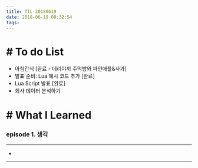 ```yaml
---
title: TIL-20180619
date: 2018-06-19 09:32:54
tags: 
---
```


# # To do List

- 아침간식 [완료 - 데리야끼 주먹밥와 파인애플&사과]
- 발표 준비: Lua 예시 코드 추가 [완료]
- Lua Script 발표 [완료]
- 회사 데이터 분석하기 


# # What I Learned

### episode 1. 생각

---

- 

---